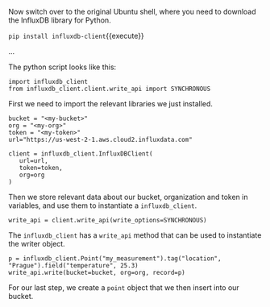 Now switch over to the original Ubuntu shell, where you need to download the InfluxDB library for Python.

`pip install influxdb-client`{{execute}}   

...   



The python script looks like this:

    import influxdb_client
    from influxdb_client.client.write_api import SYNCHRONOUS

First we need to import the relevant libraries we just installed.

    bucket = "<my-bucket>"
    org = "<my-org>"
    token = "<my-token>"
    url="https://us-west-2-1.aws.cloud2.influxdata.com"

    client = influxdb_client.InfluxDBClient(
       url=url,
       token=token,
       org=org
    )

Then we store relevant data about our bucket, organization and token in variables, and use them to instantiate a `influxdb_client`.

    write_api = client.write_api(write_options=SYNCHRONOUS)

The `influxdb_client` has a `write_api` method that can be used to instantiate the writer object. 

    p = influxdb_client.Point("my_measurement").tag("location", "Prague").field("temperature", 25.3)
    write_api.write(bucket=bucket, org=org, record=p)

For our last step, we create a `point` object that we then insert into our bucket.





